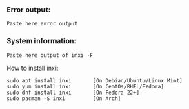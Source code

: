 ### Error output:
```text
Paste here error output
```

### System information:

```text
Paste here output of inxi -F  

```

How to install inxi:
```shell script
sudo apt install inxi       [On Debian/Ubuntu/Linux Mint]
sudo yum install inxi       [On CentOs/RHEL/Fedora]
sudo dnf install inxi       [On Fedora 22+]
sudo pacman -S inxi         [On Arch]
```

